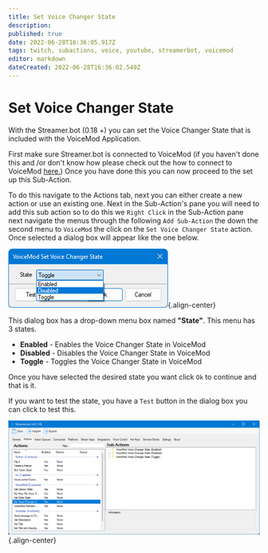 ```yaml
---
title: Set Voice Changer State
description: 
published: true
date: 2022-06-28T16:36:05.917Z
tags: twitch, subactions, voice, youtube, streamerbot, voicemod
editor: markdown
dateCreated: 2022-06-28T16:36:02.549Z
---
```


# Set Voice Changer State

With the Streamer.bot (0.18 +) you can set the Voice Changer State that is included with the VoiceMod Application.

First make sure Streamer.bot is connected to VoiceMod (if you haven't done this and /or don't know how please check out the how to connect to VoiceMod [here.](/en/Integrations/VoiceMod))
Once you have done this you can now proceed to the set up this Sub-Action.


To do this navigate to the Actions tab, next you can either create a new action or use an existing one.
Next in the Sub-Action's pane you will need to add this sub action so to do this we `Right Click` in the Sub-Action pane next navigate the menus through the following `Add Sub-Action` the down the second menu to `VoiceMod` the click on the `Set Voice Changer State` action. Once selected a dialog box will appear like the one below.

![vc-dialog.png](/voicemod/vc-dialog.png){.align-center}

This dialog box has a drop-down menu box named **"State"**. This menu has 3 states. 

- **Enabled** - Enables the Voice Changer State in VoiceMod
- **Disabled** - Disables the Voice Changer State in VoiceMod
- **Toggle** - Toggles the Voice Changer State in VoiceMod


Once you have selected the desired state you want click `Ok` to continue and that is it. 

If you want to test the state, you have a `Test` button in the dialog box you can click to test this.

![voice-changer-complete.png](/voicemod/voice-changer-complete.png){.align-center}